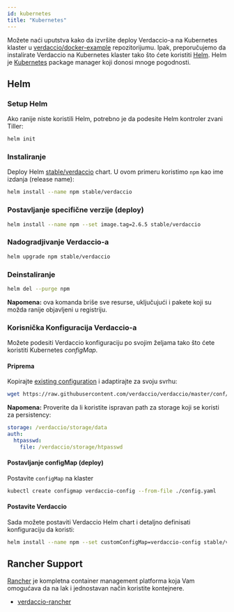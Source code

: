 ```yaml
---
id: kubernetes
title: "Kubernetes"
---
```

Možete naći uputstva kako da izvršite deploy Verdaccio-a na Kubernetes klaster u [verdaccio/docker-example](https://github.com/verdaccio/docker-examples/tree/master/kubernetes-example) repozitorijumu. Ipak, preporučujemo da instalirate Verdaccio na Kubernetes klaster tako što ćete koristiti [Helm](https://helm.sh). Helm je [Kubernetes](https://kubernetes.io) package manager koji donosi mnoge pogodnosti.

## Helm

### Setup Helm

Ako ranije niste koristili Helm, potrebno je da podesite Helm kontroler zvani Tiller:

```bash
helm init
```

### Instaliranje

Deploy Helm [stable/verdaccio](https://github.com/kubernetes/charts/tree/master/stable/verdaccio) chart. U ovom primeru koristimo `npm` kao ime izdanja (release name):

```bash
helm install --name npm stable/verdaccio
```

### Postavljanje specifične verzije (deploy)

```bash
helm install --name npm --set image.tag=2.6.5 stable/verdaccio
```

### Nadogradjivanje Verdaccio-a

```bash
helm upgrade npm stable/verdaccio
```

### Deinstaliranje

```bash
helm del --purge npm
```

**Napomena:** ova komanda briše sve resurse, uključujući i pakete koji su možda ranije objavljeni u registriju.

### Korisnička Konfiguracija Verdaccio-a

Možete podesiti Verdaccio konfiguraciju po svojim željama tako što ćete koristiti Kubernetes *configMap*.

#### Priprema

Kopirajte [existing configuration](https://github.com/verdaccio/verdaccio/blob/master/conf/full.yaml) i adaptirajte za svoju svrhu:

```bash
wget https://raw.githubusercontent.com/verdaccio/verdaccio/master/conf/full.yaml -O config.yaml
```

**Napomena:** Proverite da li koristite ispravan path za storage koji se koristi za persistency:

```yaml
storage: /verdaccio/storage/data
auth:
  htpasswd:
    file: /verdaccio/storage/htpasswd
```

#### Postavljanje configMap (deploy)

Postavite `configMap` na klaster

```bash
kubectl create configmap verdaccio-config --from-file ./config.yaml
```

#### Postavite Verdaccio

Sada možete postaviti Verdaccio Helm chart i detaljno definisati konfiguraciju da koristi:

```bash
helm install --name npm --set customConfigMap=verdaccio-config stable/verdaccio
```

## Rancher Support

[Rancher](http://rancher.com/) je kompletna container management platforma koja Vam omogućava da na lak i jednostavan način koristite kontejnere.

* [verdaccio-rancher](https://github.com/lgaticaq/verdaccio-rancher)